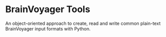 # BrainVoyager Tools
An object-oriented approach to create, read and write common plain-text BrainVoyager input formats with Python.
